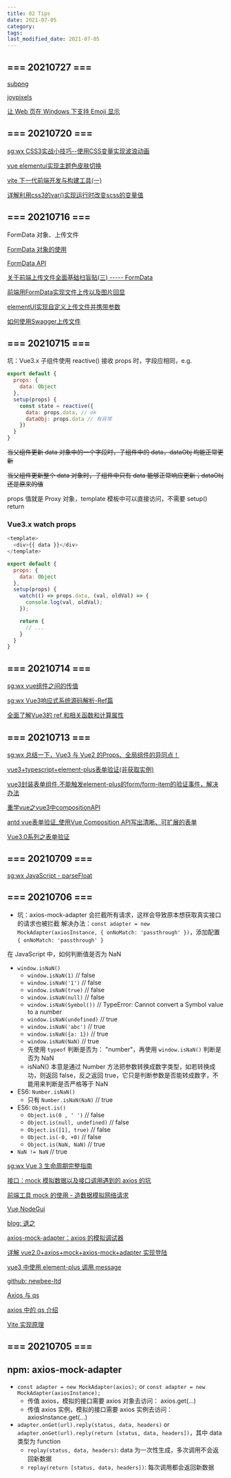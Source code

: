 ```yaml
---
title: 02 Tips
date: 2021-07-05
category:
tags:
last_modified_date: 2021-07-05
---
```


## === 20210727 ===

[subpng](https://www.subpng.com/png-c6gb7r/)

[joypixels](https://www.joypixels.com/)

[让 Web 页在 Windows 下支持 Emoji 显示](https://zhuanlan.zhihu.com/p/101111226)

## === 20210720 ===

[sg:wx CSS3实战小技巧--使用CSS变量实现波浪动画](https://mp.weixin.qq.com/s?src=11&timestamp=1626675301&ver=3199&signature=Ajwvf8aIXarpHbOK-Fm0-4KepbxvVTezoaxiGmyNZ9id8KwChJz5InsZn0Xule2*NdxuD7tK7b-b9WPM6fAya39Kusb7yMFasAyfx89loWxP8Vd1QDgQ6f6YZOCOfRYI&new=1)

[vue elementui实现主题色皮肤切换](https://www.jianshu.com/p/199f450e1001)

[vite 下一代前端开发与构建工具(一)](https://juejin.cn/post/6983587446541778957)

[详解利用css3的var()实现运行时改变scss的变量值](https://www.jb51.net/css/765884.html)

## === 20210716 ===

FormData 对象、上传文件

[FormData 对象的使用](https://developer.mozilla.org/zh-CN/docs/Web/API/FormData/Using_FormData_Objects)

[FormData API](https://developer.mozilla.org/zh-CN/docs/Web/API/FormData)

[关于前端上传文件全面基础扫盲贴(三) ----- FormData](https://segmentfault.com/a/1190000019945843)

[前端用FormData实现文件上传以及图片回显](https://www.jianshu.com/p/05dbd59895b6)

[elementUI实现自定义上传文件并携带参数](https://www.jianshu.com/p/09ea2762eaae)

[如何使用Swagger上传文件](https://www.jb51.net/article/140105.htm)

## === 20210715 ===

坑：Vue3.x 子组件使用 reactive() 接收 props 时，字段应相同，e.g.

```javascript
export default {
  props: {
    data: Object
  },
  setup(props) {
    const state = reactive({
      data: props.data, // ok
      dataObj: props.data // 有异常
    })
  }
}
```

~~当父组件更新 data 对象中的一个字段时，子组件中的 data，dataObj 均能正常更新~~

~~当父组件更新整个 data 对象时，子组件中只有 data 能够正常响应更新；dataObj 还是原来的值~~

props 值就是 Proxy 对象，template 模板中可以直接访问，不需要 setup() return

### Vue3.x watch props

```javascript
<template>
  <div>{{ data }}</div>
</template>

export default {
  props: {
    data: Object
  },
  setup(props) {
    watch(() => props.data, (val, oldVal) => {
      console.log(val, oldVal);
    });

    return {
      // ...
    }
  }
}
```

## === 20210714 ===

[sg:wx vue组件之间的传值](https://mp.weixin.qq.com/s?src=11&timestamp=1626312303&ver=3191&signature=Zn6JjM5VfHvI3kUriEXn3bv*EvRGA*cdZlmS61utbfSRnrWI*Vs4QaKf0uVeg6RaJeolEsGEMtZecs8zNBZJqWqSBoFLqYZj4sUM5ydhAVHDybLgvJlJXN6NGJJogOrF&new=1)

[sg:wx Vue3响应式系统源码解析-Ref篇](https://mp.weixin.qq.com/s?src=11&timestamp=1626312316&ver=3191&signature=D267wMWqd28kw-QbJtD1ie*lMp2vSkXvk52DJYPgRdxKZWVyltjqyS2h7O6h9f-K6xYymO8C7jrdvLt8cTZoUVsIZgdoqH*YJYm3ukqO4h9Vsv6*cnaRXINqWYxfgjh*&new=1)

[全面了解Vue3的 ref 和相关函数和计算属性](https://www.cnblogs.com/jyk/p/14639578.html)

## === 20210713 ===

[sg:wx 总结一下，Vue3 与 Vue2 的Props、全局组件的异同点！](https://mp.weixin.qq.com/s?src=11&timestamp=1626168242&ver=3188&signature=301mQAhB6SHmwp2-T0kU-PAYsz5lckQe3SJSuLRnCVU48ZdwA*B6AGpiZyx90oHDDZrBaTbOCPgtvF6sZi-LXT4JXGZfTdhL2gAXpDs3utk54n*imqoge44qL37wViRF&new=1)

[vue3+typescript+element-plus表单验证(非获取实例)](https://www.cnblogs.com/delgoh/p/14276576.html)

[vue3封装表单组件,不能触发element-plus的form/form-item的验证事件，解决办法](https://blog.csdn.net/u011401390/article/details/116298509)

[重学vue之vue3中compositionAPI](https://blog.csdn.net/qq_45549336/article/details/111034107)

[antd vue表单验证_使用Vue Composition API写出清晰、可扩展的表单](https://blog.csdn.net/weixin_30025473/article/details/112175144)

[Vue3.0系列之表单验证](https://blog.csdn.net/muou_hang/article/details/106147026)

## === 20210709 ===

[sg:wx JavaScript - parseFloat](https://mp.weixin.qq.com/s?src=11&timestamp=1625644576&ver=3175&signature=YH7cr*8irRJRfE4Xnm26OQA8bo3h4je7uH6P466Wfr4q-g-Fv8GIBACAa*jgRtbDZCVoFNnwxO80hi6tKLuIWaZZX8k*7yNZUcMitYqhwcVmbE*2t4DfZX*OSIVpNoMw&new=1)

## === 20210706 ===

- 坑：axios-mock-adapter 会拦截所有请求，这样会导致原本想获取真实接口的请求也被拦截
  解决办法：`const adapter = new MockAdapter(axiosInstance, { onNoMatch: 'passthrough' })`，添加配置 `{ onNoMatch: 'passthrough' }`

在 JavaScript 中，如何判断值是否为 NaN

- `window.isNaN()`
  - `window.isNaN(1)` // false
  - `window.isNaN('1')` // false
  - `window.isNaN(true)` // false
  - `window.isNaN(null)` // false
  - `window.isNaN(Symbol())` // TypeError: Cannot convert a Symbol value to a number
  - `window.isNaN(undefined)` // true
  - `window.isNaN('abc')` // true
  - `window.isNaN({a: 1})` // true
  - `window.isNaN(NaN)` // true
  - 先使用 `typeof` 判断是否为： "number"，再使用 `window.isNaN()` 判断是否为 NaN
  - isNaN() 本意是通过 Number 方法把参数转换成数字类型，如若转换成功，则返回 false，反之返回 true，它只是判断参数是否能转成数字，不能用来判断是否严格等于 NaN
- ES6: `Number.isNaN()`
  - 只有 `Number.isNaN(NaN)` // true
- ES6: `Object.is()`
  - `Object.is(0 , ' ')` // false
  - `Object.is(null, undefined)` // false
  - `Object.is([1], true)` // false
  - `Object.is(-0, +0)` // false
  - `Object.is(NaN, NaN)` // true
- `NaN != NaN` // true

[sg:wx Vue 3 生命周期完整指南](https://mp.weixin.qq.com/s?src=11&timestamp=1625478471&ver=3172&signature=IonT52-KTMtZbg5QZi7gSVt18DL--okr*LvghZQd9*GefzIeElHpxmRZWNEHidpTKTLlxJta4AF-Ltna-hfo16-3*kB*3KbMJIsiD5bNTcjcZ94AZlQDmU1xbdhysfiY&new=1)

[接口：mock 模拟数据以及接口调用遇到的 axios 的坑](https://blog.csdn.net/u013592575/article/details/79211997/)

[前端工具 mock 的使用 - 造数据模拟网络请求](https://www.cnblogs.com/tandaxia/p/7885957.html)

[Vue NodeGui](https://vue.nodegui.org/)

[blog: 退之](http://www.yanghongdong.cn/)

[axios-mock-adapter：axios 的模拟调试器](https://segmentfault.com/a/1190000009464850)

[详解 vue2.0+axios+mock+axios-mock+adapter 实现登陆](https://www.jb51.net/article/144048.htm)

[vue3 中使用 element-plus 调用 message](https://blog.csdn.net/qq_40185480/article/details/110926273)

[github: newbee-ltd](https://github.com/newbee-ltd)

[Axios 与 qs](https://www.jianshu.com/p/dfcbcfa726a3)

[axios 中的 qs 介绍](https://www.jianshu.com/p/67223e177aa6)

[Vite 实现原理](https://blog.csdn.net/weixin_38550182/article/details/116714630)

## === 20210705 ===

## npm: axios-mock-adapter

- `const adapter = new MockAdapter(axios);` or `const adapter = new MockAdapter(axiosInstance);`
  - 传值 axios，模拟的接口需要 axios 对象去访问： axios.get(...)
  - 传值 axios 实例，模拟的接口需要 axios 实例去访问：axiosInstance.get(...)
- `adapter.onGet(url).reply(status, data, headers)` or `adapter.onGet(url).reply(return [status, data, headers])`，其中 data 类型为 function
  - `replay(status, data, headers)`: data 为一次性生成，多次调用不会返回新数据
  - `replay(return [status, data, headers])`: 每次调用都会返回新数据

